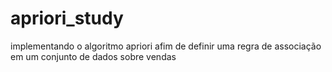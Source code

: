 # apriori_study
implementando o algoritmo apriori afim de definir uma regra de associação em um conjunto de dados sobre vendas
